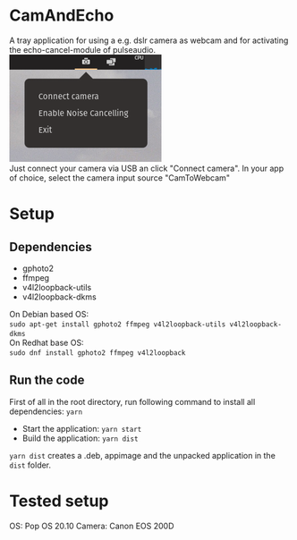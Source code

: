 # CamAndEcho
A tray application for using a e.g. dslr camera as webcam and for activating the echo-cancel-module of pulseaudio.
</br>
<img src="./screenshot.png">
</br>
Just connect your camera via USB an click "Connect camera".
In your app of choice, select the camera input source "CamToWebcam"


# Setup
## Dependencies
- gphoto2
- ffmpeg
- v4l2loopback-utils
- v4l2loopback-dkms

On Debian based OS:</br>
```sudo apt-get install gphoto2 ffmpeg v4l2loopback-utils v4l2loopback-dkms```
</br>
On Redhat base OS:</br>
```sudo dnf install gphoto2 ffmpeg v4l2loopback```

## Run the code
First of all in the root directory, run following command to install all dependencies:
```yarn```

- Start the application: ```yarn start```
- Build the application: ```yarn dist```

```yarn dist``` creates a .deb, appimage and the unpacked application in the ```dist``` folder.

# Tested setup
OS: Pop OS 20.10
Camera: Canon EOS 200D